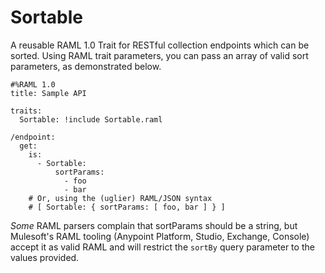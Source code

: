 # Sortable

A reusable RAML 1.0 Trait for RESTful collection endpoints which can be sorted.
Using RAML trait parameters, you can pass an array of valid sort parameters, as demonstrated below.


```raml
#%RAML 1.0
title: Sample API

traits:
  Sortable: !include Sortable.raml

/endpoint:
  get:
    is:
      - Sortable:
          sortParams:
            - foo
            - bar
    # Or, using the (uglier) RAML/JSON syntax
    # [ Sortable: { sortParams: [ foo, bar ] } ]
```

*Some* RAML parsers complain that sortParams should be a string, but Mulesoft's RAML tooling (Anypoint Platform, Studio, Exchange, Console)
accept it as valid RAML and will restrict the `sortBy` query parameter to the values provided.
